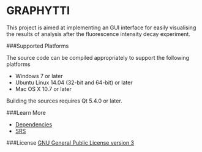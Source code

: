 # GRAPHYTTI
This project is aimed at implementing an GUI interface for easily visualising
the results of analysis after the fluorescence intensity decay experiment.

###Supported Platforms

The source code can be compiled appropriately to support the following platforms

* Windows 7 or later 
* Ubuntu Linux 14.04 (32-bit and 64-bit) or later 
* Mac OS X 10.7 or later

Building the sources requires Qt 5.4.0 or later.

###Learn More
* [Dependencies](./DEPENDENCIES.md)
* [SRS](./SRS.pdf)


###License
[GNU General Public License version 3](./license.txt) 